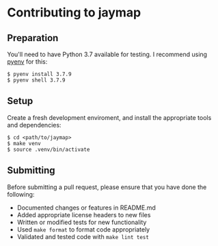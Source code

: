 # Contributing to jaymap

## Preparation

You'll need to have Python 3.7 available for testing.
I recommend using [pyenv][] for this:

    $ pyenv install 3.7.9
    $ pyenv shell 3.7.9


## Setup

Create a fresh development enviroment, and install the
appropriate tools and dependencies:

    $ cd <path/to/jaymap>
    $ make venv
    $ source .venv/bin/activate


## Submitting

Before submitting a pull request, please ensure
that you have done the following:

* Documented changes or features in README.md
* Added appropriate license headers to new files
* Written or modified tests for new functionality
* Used `make format` to format code appropriately
* Validated and tested code with `make lint test`

[pyenv]: https://github.com/pyenv/pyenv
